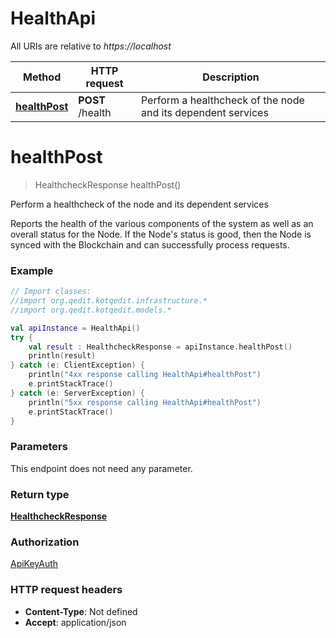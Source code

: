 # HealthApi

All URIs are relative to *https://localhost*

Method | HTTP request | Description
------------- | ------------- | -------------
[**healthPost**](HealthApi.md#healthPost) | **POST** /health | Perform a healthcheck of the node and its dependent services


<a name="healthPost"></a>
# **healthPost**
> HealthcheckResponse healthPost()

Perform a healthcheck of the node and its dependent services

Reports the health of the various components of the system as well as an overall status for the Node. If the Node&#39;s status is good, then the Node is synced with the Blockchain and can successfully process requests.

### Example
```kotlin
// Import classes:
//import org.qedit.kotqedit.infrastructure.*
//import org.qedit.kotqedit.models.*

val apiInstance = HealthApi()
try {
    val result : HealthcheckResponse = apiInstance.healthPost()
    println(result)
} catch (e: ClientException) {
    println("4xx response calling HealthApi#healthPost")
    e.printStackTrace()
} catch (e: ServerException) {
    println("5xx response calling HealthApi#healthPost")
    e.printStackTrace()
}
```

### Parameters
This endpoint does not need any parameter.

### Return type

[**HealthcheckResponse**](HealthcheckResponse.md)

### Authorization

[ApiKeyAuth](../README.md#ApiKeyAuth)

### HTTP request headers

 - **Content-Type**: Not defined
 - **Accept**: application/json


